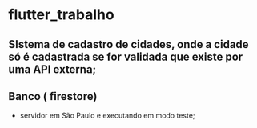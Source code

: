 # flutter_trabalho


## SIstema de cadastro de cidades, onde a cidade só é cadastrada se for validada que existe por uma API externa;

## Banco ( firestore)

  - servidor em São Paulo e executando em modo teste;



